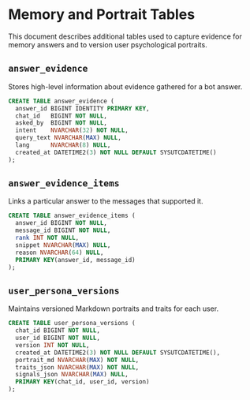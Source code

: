 # Memory and Portrait Tables

This document describes additional tables used to capture evidence for memory answers
and to version user psychological portraits.

## `answer_evidence`
Stores high-level information about evidence gathered for a bot answer.

```sql
CREATE TABLE answer_evidence (
  answer_id BIGINT IDENTITY PRIMARY KEY,
  chat_id   BIGINT NOT NULL,
  asked_by  BIGINT NOT NULL,
  intent    NVARCHAR(32) NOT NULL,
  query_text NVARCHAR(MAX) NULL,
  lang      NVARCHAR(8) NULL,
  created_at DATETIME2(3) NOT NULL DEFAULT SYSUTCDATETIME()
);
```

## `answer_evidence_items`
Links a particular answer to the messages that supported it.

```sql
CREATE TABLE answer_evidence_items (
  answer_id BIGINT NOT NULL,
  message_id BIGINT NOT NULL,
  rank INT NOT NULL,
  snippet NVARCHAR(MAX) NULL,
  reason NVARCHAR(64) NULL,
  PRIMARY KEY(answer_id, message_id)
);
```

## `user_persona_versions`
Maintains versioned Markdown portraits and traits for each user.

```sql
CREATE TABLE user_persona_versions (
  chat_id BIGINT NOT NULL,
  user_id BIGINT NOT NULL,
  version INT NOT NULL,
  created_at DATETIME2(3) NOT NULL DEFAULT SYSUTCDATETIME(),
  portrait_md NVARCHAR(MAX) NOT NULL,
  traits_json NVARCHAR(MAX) NOT NULL,
  signals_json NVARCHAR(MAX) NULL,
  PRIMARY KEY(chat_id, user_id, version)
);
```
